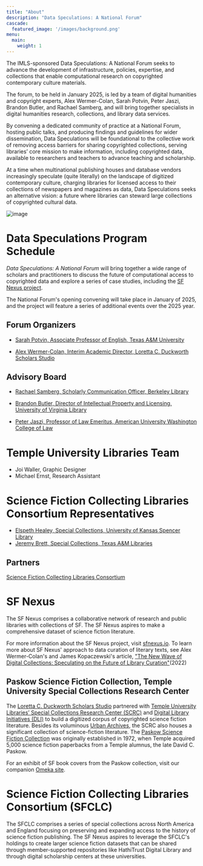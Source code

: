 ```yaml
---
title: "About"
description: "Data Speculations: A National Forum"
cascade:
  featured_image: '/images/background.png'
menu:
  main:
    weight: 1
---
```

The IMLS-sponsored Data Speculations: A National Forum seeks to advance the development of infrastructure, policies, expertise, and collections that enable computational research on copyrighted contemporary culture materials.

The forum, to be held in January 2025, is led by a team of digital humanities and copyright experts, Alex Wermer-Colan, Sarah Potvin, Peter Jaszi, Brandon Butler, and Rachael Samberg, and will bring together specialists in digital humanities research, collections, and library data services. 

By convening a dedicated community of practice at a National Forum, hosting public talks, and producing findings and guidelines for wider dissemination, Data Speculations will be foundational to the collective work of removing access barriers for sharing copyrighted collections, serving libraries’ core mission to make information, including copyrighted data, available to researchers and teachers to advance teaching and scholarship.
 
At a time when multinational publishing houses and database vendors increasingly speculate (quite literally) on the landscape of digitized contemporary culture, charging libraries for licensed access to their collections of newspapers and magazines as data, Data Speculations seeks an alternative vision: a future where libraries can steward large collections of copyrighted cultural data. 

![image](/images/DataSpec_logo_BW.jpg)

# Data Speculations Program Schedule
*Data Speculations: A National Forum* will bring together a wide range of scholars and practitioners to discuss the future of computational access to copyrighted data and explore a series of case studies, including the [SF Nexus project](sfnexus.io).

The National Forum's opening convening will take place in January of 2025, and the project will feature a series of additional events over the 2025 year.

## Forum Organizers
* [Sarah Potvin, Associate Professor of English, Texas A&M University](https://liberalarts.tamu.edu/english/profile/sarah-potvin/)

* [Alex Wermer-Colan, Interim Academic Director, Loretta C. Duckworth Scholars Studio](https://library.temple.edu/people/alex-wermer-colan-ph-d)

## Advisory Board
* [Rachael Samberg, Scholarly Communication Officer, Berkeley Library](https://www.lib.berkeley.edu/help/staff-directory/rachael-samberg)

* [Brandon Butler, Director of Intellectual Property and Licensing, University of Virginia Library](https://www.library.virginia.edu/staff/bcb4y)

* [Peter Jaszi, Professor of Law Emeritus, American University Washington College of Law](https://www.wcl.american.edu/community/faculty/profile/jaszi/bio)

# Temple University Libraries Team
* Joi Waller, Graphic Designer
* Michael Ernst, Research Assistant

# Science Fiction Collecting Libraries Consortium Representatives
* [Elspeth Healey, Special Collections, University of Kansas Spencer Library](https://lib.ku.edu/elspeth-healey)
* [Jeremy Brett, Special Collections, Texas A&M Libraries](https://cushing.library.tamu.edu/collecting/scifi.html)

## Partners
[Science Fiction Collecting Libraries Consortium](http://sfspecialcollections.pbworks.com/w/page/75814541/About%20the%20SciFi%20Collection%20Libraries%20Consortium%20%28SFCLC%29)

# SF Nexus
The SF Nexus comprises a collaborative network of research and public libraries with collections of SF. The SF Nexus aspires to make a comprehensive dataset of science fiction literature. 

For more information about the SF Nexus project, visit [sfnexus.io](https://sfnexus.io/). To learn more about SF Nexus' approach to data curation of literary texts, see Alex Wermer-Colan's and James Kopaczewski's article, ["The New Wave of Digital Collections: Speculating on the Future of Library Curation"](https://www.jstor.org/stable/45420508#metadata_info_tab_contents)(2022)

## Paskow Science Fiction Collection, Temple University Special Collections Research Center
The [Loretta C. Duckworth Scholars Studio](https://library.temple.edu/lcdss)  partnered with [Temple University Libraries’ Special Collections Research Center (SCRC)](https://library.temple.edu/scrc) and [Digital Library Initiatives (DLI)](https://digital.library.temple.edu/) to build a digitized corpus of copyrighted science fiction literature. Besides its voluminous [Urban Archives](https://library.temple.edu/collections/urban-archives), the SCRC also houses a significant collection of science-fiction literature. The [Paskow Science Fiction Collection](https://library.temple.edu/collections/paskow-science-fiction-collection-science-fiction-and-fantasy) was originally established in 1972, when Temple acquired 5,000 science fiction paperbacks from a Temple alumnus, the late David C. Paskow. 

For an exhibit of SF book covers from the Paskow collection, visit our companion [Omeka site]( https://lcdssgeo.com/omeka-s/s/scifi/page/digitizing-science-fiction).

# Science Fiction Collecting Libraries Consortium (SFCLC)
The SFCLC comprises a series of special collections across North America and England focusing on preserving and expanding access to the history of science fiction publishing. The SF Nexus aspires to leverage the SFCLC's holdings to create larger science fiction datasets that can be shared through member-supported repositories like HathiTrust Digital Library and through digital scholarship centers at these universities.
